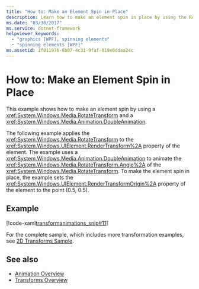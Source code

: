 ```yaml
---
title: "How to: Make an Element Spin in Place"
description: Learn how to make an element spin in place by using the RotateTransform and DoubleAnimation properties of the element.
ms.date: "03/30/2017"
ms.service: dotnet-framework
helpviewer_keywords: 
  - "graphics [WPF], spinning elements"
  - "spinning elements [WPF]"
ms.assetid: 1f011976-8b07-4c31-9faf-019e0ddaa24c
---
```

# How to: Make an Element Spin in Place

This example shows how to make an element spin by using a <xref:System.Windows.Media.RotateTransform> and a <xref:System.Windows.Media.Animation.DoubleAnimation>.

The following example applies the <xref:System.Windows.Media.RotateTransform> to the <xref:System.Windows.UIElement.RenderTransform%2A> property of the element. The example uses a <xref:System.Windows.Media.Animation.DoubleAnimation> to animate the <xref:System.Windows.Media.RotateTransform.Angle%2A> of the <xref:System.Windows.Media.RotateTransform>. To make the element spin in place, the example sets the <xref:System.Windows.UIElement.RenderTransformOrigin%2A> property of the element to the point (0.5, 0.5).

## Example

[!code-xaml[transformanimations_snip#11](~/samples/snippets/xaml/VS_Snippets_Wpf/transformanimations_snip/XAML/RotateAboutCenterExample.xaml#11)]

For the complete sample, which includes more transformation examples, see [2D Transforms Sample](https://github.com/Microsoft/WPF-Samples/tree/master/Graphics/2DTransforms).

## See also

- [Animation Overview](animation-overview.md)
- [Transforms Overview](transforms-overview.md)
